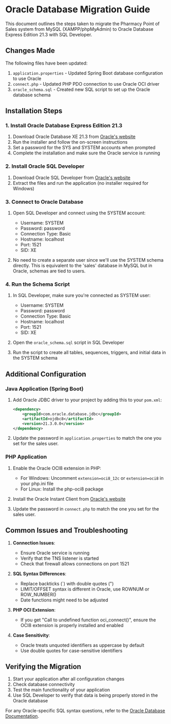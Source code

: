 # Oracle Database Migration Guide

This document outlines the steps taken to migrate the Pharmacy Point of Sales system from MySQL (XAMPP/phpMyAdmin) to Oracle Database Express Edition 21.3 with SQL Developer.

## Changes Made

The following files have been updated:

1. `application.properties` - Updated Spring Boot database configuration to use Oracle
2. `connect.php` - Updated PHP PDO connection to use Oracle OCI driver
3. `oracle_schema.sql` - Created new SQL script to set up the Oracle database schema

## Installation Steps

### 1. Install Oracle Database Express Edition 21.3

1. Download Oracle Database XE 21.3 from [Oracle's website](https://www.oracle.com/database/technologies/xe-downloads.html)
2. Run the installer and follow the on-screen instructions
3. Set a password for the SYS and SYSTEM accounts when prompted
4. Complete the installation and make sure the Oracle service is running

### 2. Install Oracle SQL Developer

1. Download Oracle SQL Developer from [Oracle's website](https://www.oracle.com/tools/downloads/sqldev-downloads.html)
2. Extract the files and run the application (no installer required for Windows)

### 3. Connect to Oracle Database

1. Open SQL Developer and connect using the SYSTEM account:
   - Username: SYSTEM
   - Password: password
   - Connection Type: Basic
   - Hostname: localhost
   - Port: 1521
   - SID: XE

2. No need to create a separate user since we'll use the SYSTEM schema directly. This is equivalent to the 'sales' database in MySQL but in Oracle, schemas are tied to users.

### 4. Run the Schema Script

1. In SQL Developer, make sure you're connected as SYSTEM user:
   - Username: SYSTEM
   - Password: password
   - Connection Type: Basic
   - Hostname: localhost
   - Port: 1521
   - SID: XE

2. Open the `oracle_schema.sql` script in SQL Developer
3. Run the script to create all tables, sequences, triggers, and initial data in the SYSTEM schema

## Additional Configuration

### Java Application (Spring Boot)

1. Add Oracle JDBC driver to your project by adding this to your `pom.xml`:
   ```xml
   <dependency>
       <groupId>com.oracle.database.jdbc</groupId>
       <artifactId>ojdbc8</artifactId>
       <version>21.3.0.0</version>
   </dependency>
   ```

2. Update the password in `application.properties` to match the one you set for the sales user.

### PHP Application

1. Enable the Oracle OCI8 extension in PHP:
   - For Windows: Uncomment `extension=oci8_12c` or `extension=oci8` in your php.ini file
   - For Linux: Install the php-oci8 package

2. Install the Oracle Instant Client from [Oracle's website](https://www.oracle.com/database/technologies/instant-client/downloads.html)

3. Update the password in `connect.php` to match the one you set for the sales user.

## Common Issues and Troubleshooting

1. **Connection Issues**: 
   - Ensure Oracle service is running
   - Verify that the TNS listener is started
   - Check that firewall allows connections on port 1521

2. **SQL Syntax Differences**:
   - Replace backticks (`) with double quotes (")
   - LIMIT/OFFSET syntax is different in Oracle, use ROWNUM or ROW_NUMBER()
   - Date functions might need to be adjusted

3. **PHP OCI Extension**:
   - If you get "Call to undefined function oci_connect()", ensure the OCI8 extension is properly installed and enabled

4. **Case Sensitivity**:
   - Oracle treats unquoted identifiers as uppercase by default
   - Use double quotes for case-sensitive identifiers

## Verifying the Migration

1. Start your application after all configuration changes
2. Check database connectivity
3. Test the main functionality of your application
4. Use SQL Developer to verify that data is being properly stored in the Oracle database

For any Oracle-specific SQL syntax questions, refer to the [Oracle Database Documentation](https://docs.oracle.com/en/database/oracle/oracle-database/).